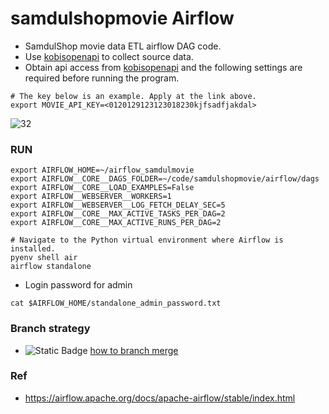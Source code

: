 # samdulshopmovie Airflow

- SamdulShop movie data ETL airflow DAG code.
- Use [kobisopenapi](https://www.kobis.or.kr/kobisopenapi/) to collect source data.
- Obtain api access from [kobisopenapi](https://www.kobis.or.kr/kobisopenapi/) and the following settings are required before running the program.
```
# The key below is an example. Apply at the link above.
export MOVIE_API_KEY=<0120129123123018230kjfsadfjakdal>
```

![32](https://github.com/user-attachments/assets/33314fb9-4bd9-4583-8cdf-c651b9430d7e)

### RUN
```
export AIRFLOW_HOME=~/airflow_samdulmovie
export AIRFLOW__CORE__DAGS_FOLDER=~/code/samdulshopmovie/airflow/dags
export AIRFLOW__CORE__LOAD_EXAMPLES=False
export AIRFLOW__WEBSERVER__WORKERS=1
export AIRFLOW__WEBSERVER__LOG_FETCH_DELAY_SEC=5
export AIRFLOW__CORE__MAX_ACTIVE_TASKS_PER_DAG=2
export AIRFLOW__CORE__MAX_ACTIVE_RUNS_PER_DAG=2

# Navigate to the Python virtual environment where Airflow is installed.
pyenv shell air
airflow standalone 
```
- Login password for admin 
```
cat $AIRFLOW_HOME/standalone_admin_password.txt
```

### Branch strategy
-  ![Static Badge](https://img.shields.io/badge/branch-strategy-blue?labelColor=lime&logo=Gitea) [how to branch merge](https://github.com/samdulshopmovie/airflow/issues/1)

### Ref
- https://airflow.apache.org/docs/apache-airflow/stable/index.html
